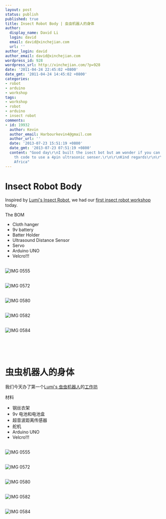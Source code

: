 ```yaml
---
layout: post
status: publish
published: true
title: Insect Robot Body | 虫虫机器人的身体
author:
  display_name: David Li
  login: david
  email: david@xinchejian.com
  url: ''
author_login: david
author_email: david@xinchejian.com
wordpress_id: 928
wordpress_url: http://xinchejian.com/?p=928
date: '2011-04-24 22:45:02 +0800'
date_gmt: '2011-04-24 14:45:02 +0800'
categories:
- robot
- arduino
- workshop
tags:
- workshop
- robot
- arduino
- insect robot
comments:
- id: 19932
  author: Kevin
  author_email: Harbourkevin4@gmail.com
  author_url: ''
  date: '2013-07-23 15:51:19 +0800'
  date_gmt: '2013-07-23 07:51:19 +0800'
  content: "Good day\r\nI built the isect bot but am wonder if you can help me adapt
    th code to use a 4pin ultrasonic senser.\r\n\r\nKind regards\r\n\r\nKevin\r\nSouth
    Africa"
---
```

<p><!--:en--></p>
<h1>Insect Robot Body</h1></p>
<p>Inspired by <a href="http://xinchejian.com/2011/04/11/insect-robot-from-lumi/">Lumi's Insect Robot</a>, we had our <a href="http://xinchejian.com/2011/04/18/insect-robot-workshop/">first insect robot workshop</a> today.</p></p>
<p>The BOM</p></p>
<ul>
<li>Cloth hanger</li>
<li>9v battery</li>
<li>Batter Holder</li>
<li>Ultrasound Distance Sensor</li>
<li>Servo</li>
<li>Arduino UNO</li>
<li>Velcro!!!</li><br />
</ul></p>
<p>
<img style="display:block; margin-left:auto; margin-right:auto;" src="http://xinchejian.com/wp-content/uploads/2011/04/IMG_0555.jpg" alt="IMG 0555" title="IMG_0555.jpg" border="0"/><br />
</p></p>
<p>
<img style="display:block; margin-left:auto; margin-right:auto;" src="http://xinchejian.com/wp-content/uploads/2011/04/IMG_0572.jpg" alt="IMG 0572" title="IMG_0572.jpg" border="0"/><br />
</p></p>
<p>
<img style="display:block; margin-left:auto; margin-right:auto;" src="http://xinchejian.com/wp-content/uploads/2011/04/IMG_0580.jpg" alt="IMG 0580" title="IMG_0580.JPG" border="0"/><br />
</p></p>
<p>
<img style="display:block; margin-left:auto; margin-right:auto;" src="http://xinchejian.com/wp-content/uploads/2011/04/IMG_0582.jpg" alt="IMG 0582" title="IMG_0582.JPG" border="0"/><br />
</p></p>
<p>
<img style="display:block; margin-left:auto; margin-right:auto;" src="http://xinchejian.com/wp-content/uploads/2011/04/IMG_0584.jpg" alt="IMG 0584" title="IMG_0584.JPG" border="0"/><br />
</p><br />
<!--:--><br />
<!--:zh--></p>
<h1>虫虫机器人的身体</h1></p>
<p>我们今天办了第一个<a href="http://xinchejian.com/2011/04/11/insect-robot-from-lumi/">Lumi's 虫虫机器人</a>的<a href="http://xinchejian.com/2011/04/18/insect-robot-workshop/">工作坊</a></p></p>
<p>材料</p></p>
<ul>
<li>钢丝衣架</li>
<li>9v 电池和电池盒</li>
<li>超音波距离传感器</li>
<li>舵机</li>
<li>Arduino UNO</li>
<li>Velcro!!!</li><br />
</ul></p>
<p>
<img style="display:block; margin-left:auto; margin-right:auto;" src="http://xinchejian.com/wp-content/uploads/2011/04/IMG_0555.jpg" alt="IMG 0555" title="IMG_0555.jpg" border="0"/><br />
</p></p>
<p>
<img style="display:block; margin-left:auto; margin-right:auto;" src="http://xinchejian.com/wp-content/uploads/2011/04/IMG_0572.jpg" alt="IMG 0572" title="IMG_0572.jpg" border="0"/><br />
</p></p>
<p>
<img style="display:block; margin-left:auto; margin-right:auto;" src="http://xinchejian.com/wp-content/uploads/2011/04/IMG_0580.jpg" alt="IMG 0580" title="IMG_0580.JPG" border="0"/><br />
</p></p>
<p>
<img style="display:block; margin-left:auto; margin-right:auto;" src="http://xinchejian.com/wp-content/uploads/2011/04/IMG_0582.jpg" alt="IMG 0582" title="IMG_0582.JPG" border="0"/><br />
</p></p>
<p>
<img style="display:block; margin-left:auto; margin-right:auto;" src="http://xinchejian.com/wp-content/uploads/2011/04/IMG_0584.jpg" alt="IMG 0584" title="IMG_0584.JPG" border="0"/><br />
</p><br />
<!--:--></p>
